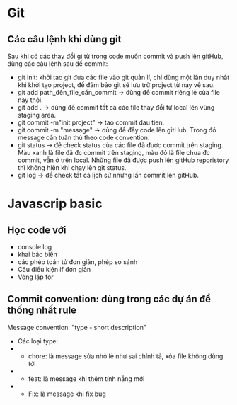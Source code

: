 # Git
## Các câu lệnh khi dùng git
Sau khi có các thay đổi gì từ trong code muốn commit và push lên gitHub, đùng các câu lệnh sau để commit:
- git init: khởi tạo git đưa các file vào git quản lí, chỉ dùng một lần duy nhất khi khởi tạo project, để đảm bảo git sẽ lưu trữ project từ nay về sau.
- git add path_đến_file_cần_commit -> đùng để commit riêng lẻ của file này thôi.
- git add . -> dùng để commit tất cả các file thay đổi từ local lên vùng staging area.
- git commit -m"init project" ->  tao commit dau tien.
- git commit -m "message" -> dùng để đẩy code lên gitHub. Trong đó message cần tuân thủ theo code convention.
- git status -> để check status của các file đã được commit trên staging. Màu xanh  là file đã đc commit trên staging, màu đỏ là file chưa đc commit, vẫn ở trên local. Những file đã được push lên gitHub reporistory thì không hiện khi chạy lện git status.
- git log -> để check tất cả lịch sử nhưng lần commit lên gitHub.

# Javascrip basic
## Học code với
- console log
- khai báo biến
- các phép toán tử đơn giản, phép so sánh
- Câu điều kiện if đơn giản
- Vòng lặp for
## Commit convention: dùng trong các dự án để thống nhất rule
Message convention: "type - short description"
- Các loại type:
- -  chore: là message sửa nhỏ lẻ như sai chính tả, xóa file không dùng tới
- - feat: là message khi thêm tính nắng mới
- - Fix: là message khi fix bug
